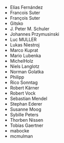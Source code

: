 - Elías Fernández
- Francois Suter
- François Suter
- Gitsko
- J. Peter M. Schuler
- Johannes Przymusinski
- Luc MULLER
- Lukas Niestroj
- Marco Kuprat
- Mario Lubenka
- MichelHolz
- Niels Langlotz
- Norman Golatka
- Philipp
- Rico Sonntag
- Robert Kärner
- Robert Vock
- Sebastian Mendel
- Stephan Ederer
- Susanne Moog
- Sybille Peters
- Thorben Nissen
- Tobias Gaertner
- mabocke
- mcmulman

